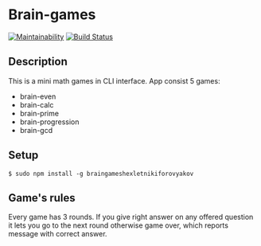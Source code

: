 # Brain-games #
[![Maintainability](https://api.codeclimate.com/v1/badges/2e36eabe6e3eafc0c7bc/maintainability)](https://codeclimate.com/github/NikiforovJacob/Brain-games/maintainability)
[![Build Status](https://travis-ci.org/NikiforovJacob/Brain-games.svg?branch=master)](https://travis-ci.org/NikiforovJacob/Brain-games)

## Description

This is a mini math games in CLI interface. App consist 5 games:

* brain-even
* brain-calc
* brain-prime
* brain-progression
* brain-gcd


## Setup

`$ sudo npm install -g braingameshexletnikiforovyakov`

## Game's rules

Every game has 3 rounds. If you give right answer on any offered question it lets you go to the next round otherwise game over, which reports message with correct answer.

